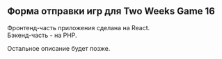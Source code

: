 ## Форма отправки игр для Two Weeks Game 16

Фронтенд-часть приложения сделана на React.  
Бэкенд-часть - на PHP.

Остальное описание будет позже.
